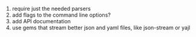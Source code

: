 1. require just the needed parsers
2. add flags to the command line options?
3. add API documentation
4. use gems that stream better json and yaml files, like json-stream or yajl
